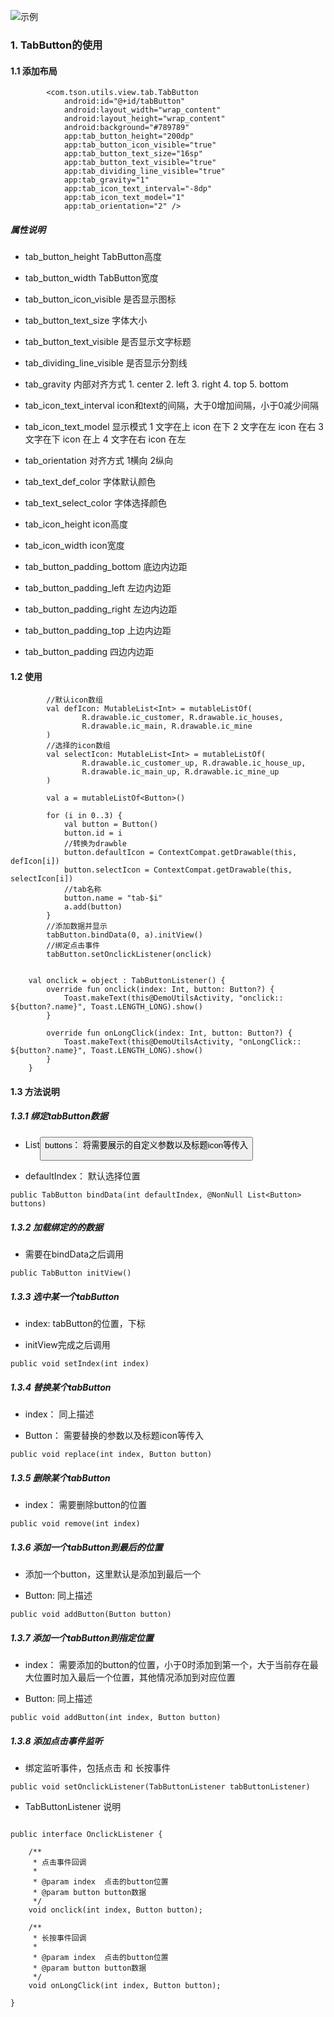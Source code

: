 ![示例](https://github.com/xintanggithub/utils/blob/master/utilsview/tabButton_png/device-2019-05-20-162657.png?raw=true)

### 1. TabButton的使用

#### 1.1 添加布局

```
        <com.tson.utils.view.tab.TabButton
            android:id="@+id/tabButton"
            android:layout_width="wrap_content"
            android:layout_height="wrap_content"
            android:background="#789789"
            app:tab_button_height="200dp"
            app:tab_button_icon_visible="true"
            app:tab_button_text_size="16sp"
            app:tab_button_text_visible="true"
            app:tab_dividing_line_visible="true"
            app:tab_gravity="1"
            app:tab_icon_text_interval="-8dp"
            app:tab_icon_text_model="1"
            app:tab_orientation="2" />

```

##### 属性说明

- tab_button_height TabButton高度

- tab_button_width  TabButton宽度

- tab_button_icon_visible 是否显示图标

- tab_button_text_size 字体大小

- tab_button_text_visible 是否显示文字标题

- tab_dividing_line_visible 是否显示分割线

- tab_gravity 内部对齐方式
                             1. center
                             2. left
                             3. right
                             4. top
                             5. bottom

- tab_icon_text_interval icon和text的间隔，大于0增加间隔，小于0减少间隔

- tab_icon_text_model 显示模式 
         1 文字在上  icon 在下
         2 文字在左  icon 在右
         3 文字在下  icon 在上
         4 文字在右  icon 在左
         
- tab_orientation 对齐方式
         1横向 
         2纵向
         
- tab_text_def_color 字体默认颜色

- tab_text_select_color 字体选择颜色

- tab_icon_height icon高度

- tab_icon_width icon宽度

- tab_button_padding_bottom 底边内边距

- tab_button_padding_left 左边内边距

- tab_button_padding_right 左边内边距

- tab_button_padding_top 上边内边距

- tab_button_padding 四边内边距

#### 1.2 使用

```
        //默认icon数组
        val defIcon: MutableList<Int> = mutableListOf(
                R.drawable.ic_customer, R.drawable.ic_houses,
                R.drawable.ic_main, R.drawable.ic_mine
        )
        //选择的icon数组
        val selectIcon: MutableList<Int> = mutableListOf(
                R.drawable.ic_customer_up, R.drawable.ic_house_up,
                R.drawable.ic_main_up, R.drawable.ic_mine_up
        )

        val a = mutableListOf<Button>()

        for (i in 0..3) {
            val button = Button()
            button.id = i
            //转换为drawble
            button.defaultIcon = ContextCompat.getDrawable(this, defIcon[i])
            button.selectIcon = ContextCompat.getDrawable(this, selectIcon[i])
            //tab名称
            button.name = "tab-$i"
            a.add(button)
        }
        //添加数据并显示
        tabButton.bindData(0, a).initView()
        //绑定点击事件
        tabButton.setOnclickListener(onclick)


    val onclick = object : TabButtonListener() {
        override fun onclick(index: Int, button: Button?) {
            Toast.makeText(this@DemoUtilsActivity, "onclick:: ${button?.name}", Toast.LENGTH_LONG).show()
        }

        override fun onLongClick(index: Int, button: Button?) {
            Toast.makeText(this@DemoUtilsActivity, "onLongClick:: ${button?.name}", Toast.LENGTH_LONG).show()
        }
    }

```

#### 1.3 方法说明

##### 1.3.1  绑定tabButton数据

- List<Button> buttons：
    将需要展示的自定义参数以及标题icon等传入
  
- defaultIndex：
    默认选择位置

```
public TabButton bindData(int defaultIndex, @NonNull List<Button> buttons)
```

##### 1.3.2 加载绑定的的数据

- 需要在bindData之后调用 

```
public TabButton initView()
```

##### 1.3.3 选中某一个tabButton

- index:
    tabButton的位置，下标
    
- initView完成之后调用

```
public void setIndex(int index)
```

##### 1.3.4 替换某个tabButton

- index：
    同上描述
    
- Button：
    需要替换的参数以及标题icon等传入

```
public void replace(int index, Button button)
```

##### 1.3.5 删除某个tabButton

- index：
    需要删除button的位置

```
public void remove(int index)
```

##### 1.3.6  添加一个tabButton到最后的位置

- 添加一个button，这里默认是添加到最后一个

- Button:
    同上描述

```
public void addButton(Button button) 
```

##### 1.3.7 添加一个tabButton到指定位置

- index：
    需要添加的button的位置，小于0时添加到第一个，大于当前存在最大位置时加入最后一个位置，其他情况添加到对应位置
 
- Button:
    同上描述

```
public void addButton(int index, Button button)
```

##### 1.3.8 添加点击事件监听

- 绑定监听事件，包括点击 和 长按事件

```
public void setOnclickListener(TabButtonListener tabButtonListener)
```

- TabButtonListener 说明

```

public interface OnclickListener {

    /**
     * 点击事件回调
     *
     * @param index  点击的button位置
     * @param button button数据
     */
    void onclick(int index, Button button);

    /**
     * 长按事件回调
     *
     * @param index  点击的button位置
     * @param button button数据
     */
    void onLongClick(int index, Button button);

}

```

